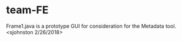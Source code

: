 # team-FE
Frame1.java is a prototype GUI for consideration for the Metadata tool. <sjohnston 2/26/2018>

